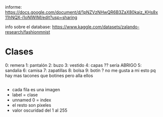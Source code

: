 informe: https://docs.google.com/document/d/1pNZVzNHwQR6B3ZaX80kaiz_KHs8x11hNQX-i1oNlWIM/edit?usp=sharing

info sobre el database: https://www.kaggle.com/datasets/zalando-research/fashionmnist
# Clases 
0: remera
1: pantalón
2: buzo
3: vestido 
4: capas ?? sería ABRIGO
5: sandalia
6: camisa
7: zapatillas
8: bolsa 
9: botín ?
no me gusta a mi esto pq hay mas tacones que botines pero alla ellos

## 
* cada fila es una imagen
* label = clase
* unnamed 0 = index 
* el resto son pixeles
* valor oscuridad del 1 al 255 

